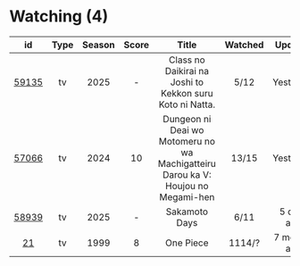 # Watching (4)

|                      id                      | Type | Season | Score |                                       Title                                      | Watched |    Updated   | Start Date |
| :------------------------------------------: | :--: | :----: | :---: | :------------------------------------------------------------------------------: | :-----: | :----------: | :--------: |
| [59135](https://myanimelist.net/anime/59135) |  tv  |  2025  |   -   |             Class no Daikirai na Joshi to Kekkon suru Koto ni Natta.             |   5/12  |   Yesterday  | 02/23/2025 |
| [57066](https://myanimelist.net/anime/57066) |  tv  |  2024  |   10  | Dungeon ni Deai wo Motomeru no wa Machigatteiru Darou ka V: Houjou no Megami-hen |  13/15  |   Yesterday  | 10/05/2024 |
| [58939](https://myanimelist.net/anime/58939) |  tv  |  2025  |   -   |                                   Sakamoto Days                                  |   6/11  |  5 days ago  | 01/19/2025 |
|    [21](https://myanimelist.net/anime/21)    |  tv  |  1999  |   8   |                                     One Piece                                    |  1114/? | 7 months ago | 01/01/2013 |